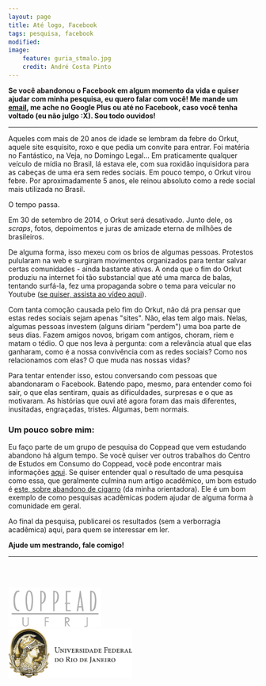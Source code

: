 ```yaml
---
layout: page
title: Até logo, Facebook
tags: pesquisa, facebook
modified:
image:
    feature: guria_stmalo.jpg
    credit: André Costa Pinto
---
```


<b>Se você abandonou o Facebook em algum momento da vida e quiser ajudar com minha pesquisa, eu quero falar com você! Me mande um [email](mailto:andre@costapinto.org), me ache no Google Plus ou até no Facebook, caso você tenha voltado (eu não julgo :X). Sou todo ouvidos!</b>

<hr>

Aqueles com mais de 20 anos de idade se lembram da febre do Orkut, aquele site esquisito, roxo e que pedia um convite para entrar. Foi matéria no Fantástico, na Veja, no Domingo Legal... Em praticamente qualquer veículo de mídia no Brasil, lá estava ele, com sua roxidão inquisidora para as cabeças de uma era sem redes sociais. Em pouco tempo, o Orkut virou febre. Por aproximadamente 5 anos, ele reinou absoluto como a rede social mais utilizada no Brasil.

O tempo passa.

Em 30 de setembro de 2014, o Orkut será desativado. Junto dele, os _scraps_, fotos, depoimentos e juras de amizade eterna de milhões de brasileiros.

De alguma forma, isso mexeu com os brios de algumas pessoas. Protestos pulularam na web e surgiram movimentos organizados para tentar salvar certas comunidades - ainda bastante ativas. A onda que o fim do Orkut produziu na internet foi tão substancial que até uma marca de balas, tentando surfá-la, fez uma propaganda sobre o tema para veicular no Youtube ([se quiser, assista ao vídeo aqui](https://www.youtube.com/watch?v=TuZgVv20ec0)).

Com tanta comoção causada pelo fim do Orkut, não dá pra pensar que estas redes sociais sejam apenas "sites". Não, elas tem algo mais. Nelas, algumas pessoas investem (alguns diriam "perdem") uma boa parte de seus dias. Fazem amigos novos, brigam com antigos, choram, riem e matam o tédio. O que nos leva à pergunta: com a relevância atual que elas ganharam, como é a nossa convivência com as redes sociais? Como nos relacionamos com elas? O que muda nas nossas vidas?

Para tentar entender isso, estou conversando com pessoas que abandonaram o Facebook. Batendo papo, mesmo, para entender como foi sair, o que elas sentiram, quais as dificuldades, surpresas e o que as motivaram. As histórias que ouvi até agora foram das mais diferentes, inusitadas, engraçadas, tristes. Algumas, bem normais.

### Um pouco sobre mim:

Eu faço parte de um grupo de pesquisa do Coppead que vem estudando abandono há algum tempo. Se você quiser ver outros trabalhos do Centro de Estudos em Consumo do Coppead, você pode encontrar mais informações [aqui](http://www.coppead.ufrj.br/pt-br/docentes-e-pesquisa/centros-de-estudos/consumo/). Se quiser entender qual o resultado de uma pesquisa como essa, que geralmente culmina num artigo acadêmico, um bom estudo é [este, sobre abandono de cigarro](http://www.anpad.org.br/admin/pdf/MKT2447.pdf) (da minha orientadora). Ele é um bom exemplo de como pesquisas acadêmicas podem ajudar de alguma forma à comunidade em geral. 

Ao final da pesquisa, publicarei os resultados (sem a verborragia acadêmica) aqui, para quem se interessar em ler.

<b>Ajude um mestrando, fale comigo!</b>

<hr>

<br><br>
<style type="text/css">
a:visited img {
   text-decoration:none;
   }
a:hover img {
   text-decoration:none;
   }
a img {
   text-decoration:none;
   } 
</style>

<a href="http://www.coppead.ufrj.br"><img src="/images/pesquisa/logo_coppead.png" style="height: 80px; margin-right:100px;"></a> 
<a href="http://www.ufrj.br"><img src="/images/pesquisa/logo_ufrj.png" style="height: 100px"></a>

